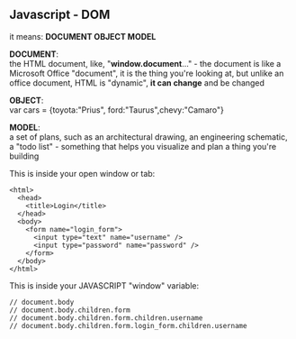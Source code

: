 ## Javascript - DOM


it means: **DOCUMENT OBJECT MODEL**

**DOCUMENT**:  
the HTML document, like, "**window.document**..." - the document is like a Microsoft Office "document", it is the thing you're looking at, but unlike an office document, HTML is "dynamic", **it can change** and be changed

**OBJECT**:  
var cars = {toyota:"Prius", ford:"Taurus",chevy:"Camaro"}

**MODEL**:  
a set of plans, such as an architectural drawing, an engineering schematic, a "todo list" - something that helps you visualize and plan a thing you're building


This is inside your open window or tab:

    <html>
      <head>
        <title>Login</title>
      </head>
      <body>
        <form name="login_form">
          <input type="text" name="username" />
          <input type="password" name="password" />
        </form>
      </body>
    </html>
    
This is inside your JAVASCRIPT "window" variable:

	// document.body
    // document.body.children.form
    // document.body.children.form.children.username
    // document.body.children.form.login_form.children.username
